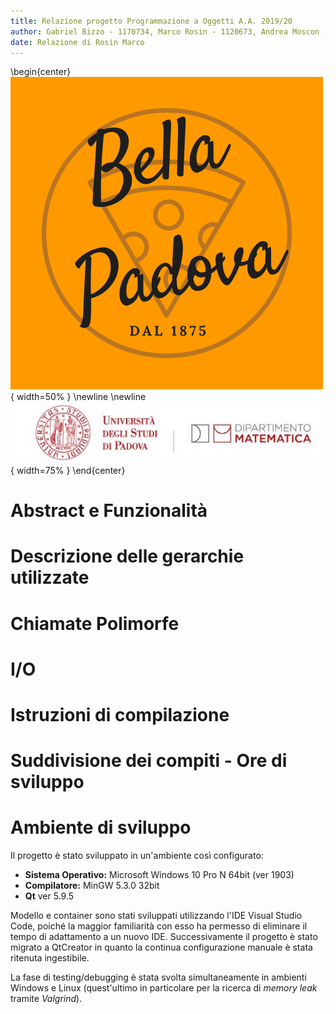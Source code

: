 ```yaml
---
title: Relazione progetto Programmazione a Oggetti A.A. 2019/20
author: Gabriel Bizzo - 1170734, Marco Rosin - 1120673, Andrea Moscon - 1121217
date: Relazione di Rosin Marco
---
```

\begin{center}
![bellaPadova](./logo.png){ width=50% }
 \newline \newline ![Università degli Studi di Padova | Dipartimento di Matematica](./uniPD_DM.jpg){ width=75% }
\end{center}

# Abstract e Funzionalità

# Descrizione delle gerarchie utilizzate

# Chiamate Polimorfe

# I/O

# Istruzioni di compilazione

# Suddivisione dei compiti - Ore di sviluppo 

# Ambiente di sviluppo

Il progetto è stato sviluppato in un'ambiente così configurato:
- **Sistema Operativo:** Microsoft Windows 10 Pro N 64bit (ver 1903)
- **Compilatore:** MinGW 5.3.0 32bit
- **Qt** ver 5.9.5

Modello e container sono stati sviluppati utilizzando l'IDE Visual Studio Code, poiché la maggior familiarità con esso ha permesso di eliminare il tempo di adattamento a un nuovo IDE. Successivamente il progetto è stato migrato a QtCreator in quanto la continua configurazione manuale è stata ritenuta ingestibile.

La fase di testing/debugging è stata svolta simultaneamente in ambienti Windows e Linux (quest'ultimo in particolare per la ricerca di _memory leak_ tramite _Valgrind_).